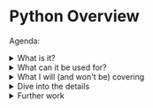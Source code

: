 # Python Overview 

Agenda:

<details>
  <summary>What is it?</summary>
  
- General purpose programming language
- Readable
- Open source
</details>

<details>
  <summary>What can it be used for?</summary>
  
- Manipulating data
- Dealing with text
- Automating tedious things
- Bitcoin logger
</details>


<details>
  <summary>What I will (and won't be) covering</summary>
  
- Goal: Provide an overview and equip you to learn more yourself
- Python basics
- Rectangular data with `pandas`
- ~~Object Oriented programming~~
- ~~Graphical user interfaces~~
</details>


<details>
  <summary>Dive into the details</summary>
  
- [![Binder](https://mybinder.org/badge_logo.svg)](https://mybinder.org/v2/gh/yoskovia/python_uat/HEAD)
</details>


<details>
  <summary>Further work</summary>
  
- [THE Python Tutorial](https://docs.python.org/3/tutorial/index.html)
</details>
